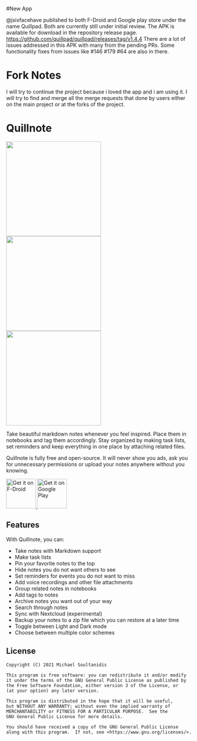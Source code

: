 #New App

@jsixfacehave published to both F-Droid and Google play store under the name Quillpad.
Both are currently still under initial review. 
The APK is available for download in the repository release page. https://github.com/quillpad/quillpad/releases/tag/v1.4.4
There are a lot of issues addressed in this APK with many from the pending PRs. Some functionality fixes from issues like #146 #179 #64 are also in there.

# Fork Notes
I will try to continue the project because i loved the app and i am using it.
I will try to find and merge all the merge requests that done by users either on the main project or at the forks of the project.

# Quillnote


<img src="fastlane/metadata/android/en-US/images/phoneScreenshots/1.png" width="256"/><img src="fastlane/metadata/android/en-US/images/phoneScreenshots/2.png" width="256"/><img src="fastlane/metadata/android/en-US/images/phoneScreenshots/4.png" width="256"/>


Take beautiful markdown notes whenever you feel inspired. Place them in notebooks and tag them accordingly. Stay organized by making task lists, set reminders and keep everything in one place by attaching related files.

Quillnote is fully free and open-source. It will never show you ads, ask you for unnecessary permissions or upload your notes anywhere without you knowing.

<a href="https://f-droid.org/packages/org.qosp.notes">
    <img src="https://fdroid.gitlab.io/artwork/badge/get-it-on.png"
    alt="Get it on F-Droid"
    height="80">
</a>
<a href='https://play.google.com/store/apps/details?id=org.qosp.notes'><img alt='Get it on Google Play' src='https://play.google.com/intl/en_us/badges/static/images/badges/en_badge_web_generic.png' height="80"/></a>

## Features
With Quillnote, you can:

- Take notes with Markdown support
- Make task lists
- Pin your favorite notes to the top
- Hide notes you do not want others to see
- Set reminders for events you do not want to miss
- Add voice recordings and other file attachments
- Group related notes in notebooks
- Add tags to notes
- Archive notes you want out of your way
- Search through notes
- Sync with Nextcloud (experimental)
- Backup your notes to a zip file which you can restore at a later time
- Toggle between Light and Dark mode
- Choose between multiple color schemes

## License
```
Copyright (C) 2021 Michael Soultanidis

This program is free software: you can redistribute it and/or modify
it under the terms of the GNU General Public License as published by
the Free Software Foundation, either version 3 of the License, or
(at your option) any later version.

This program is distributed in the hope that it will be useful,
but WITHOUT ANY WARRANTY; without even the implied warranty of
MERCHANTABILITY or FITNESS FOR A PARTICULAR PURPOSE.  See the
GNU General Public License for more details.

You should have received a copy of the GNU General Public License
along with this program.  If not, see <https://www.gnu.org/licenses/>.
```
